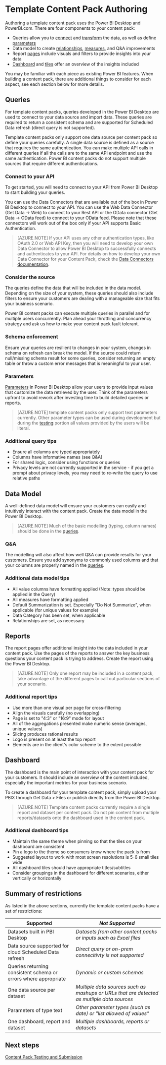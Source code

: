 <properties
   pageTitle="Template Content Pack Authoring"
   description="Template Content Pack Authoring"
   services="powerbi"
   documentationCenter=""
   authors="joeshoukry"
   manager="erikre"
   backup="asaxton"
   editor=""
   tags=""
   qualityFocus="no"
   qualityDate=""/>

<tags
   ms.service="powerbi"
   ms.devlang="NA"
   ms.topic="article"
   ms.tgt_pltfrm="NA"
   ms.workload="powerbi"
   ms.date="05/08/2017"
   ms.author="yshoukry"/>

# Template Content Pack Authoring

Authoring a template content pack uses the Power BI Desktop and PowerBI.com. There are four components to your content pack:

-	Queries allow you to [connect](powerbi-desktop-connect-to-data.md) and [transform](powerbi-desktop-query-overview.md) the data, as well as define [parameters](https://powerbi.microsoft.com/blog/deep-dive-into-query-parameters-and-power-bi-templates/)  
-	Data model to create [relationships](powerbi-desktop-create-and-manage-relationships.md), [measures](powerbi-desktop-measures.md), and Q&A improvements  
-	Report [pages](powerbi-desktop-report-view.md) include visuals and filters to provide insights into your data  
-	[Dashboard](powerbi-service-dashboards.md) and [tiles](powerbi-service-create-a-dashboard.md) offer an overview of the insights included  

You may be familiar with each piece as existing Power BI features. When building a content pack, there are additional things to consider for each aspect, see each section below for more details.

<a name="queries"></a>
## Queries
For template content packs, queries developed in the Power BI Desktop are used to connect to your data source and import data. These queries are required to return a consistent schema and are supported for Scheduled Data refresh (direct query is not supported).

Template content packs only support one data source per content pack so define your queries carefully. A single data source is defined as a source that requires the same authentication. You can make multiple API calls in different queries if all the calls are to the same API endpoint and use the same authentication. Power BI content packs do not support multiple sources that require different authentications.

### Connect to your API
To get started, you will need to connect to your API from Power BI Desktop to start building your queries.

You can use the Data Connectors that are available out of the box in Power BI Desktop to connect to your API. You can use the Web Data Connector (Get Data -> Web) to connect to your Rest API or the OData connector (Get Data -> OData feed) to connect to your OData feed. Please note that these connectors will work out of the box only if your API supports Basic Authentication.

> [AZURE.NOTE] If your API uses any other authentication types, like OAuth 2.0 or Web API Key, then you will need to develop your own Data Connector to allow Power BI Desktop to successfully connects and authenticates to your API. For details on how to develop your own Data Connector for your Content Pack, check the [Data Connectors documentation](https://aka.ms/DataConnectors). 

### Consider the source
The queries define the data that will be included in the data model. Depending on the size of your system, these queries should also include filters to ensure your customers are dealing with a manageable size that fits your business scenario.

Power BI content packs can execute multiple queries in parallel and for multiple users concurrently.  Plan ahead your throttling and concurrency strategy and ask us how to make your content pack fault tolerant.

### Schema enforcement
Ensure your queries are resilient to changes in your system, changes in schema on refresh can break the model. If the source could return null/missing schema result for some queries, consider returning an empty table or throw a custom error messages that is meaningful to your user.

### Parameters
[Parameters](https://powerbi.microsoft.com/blog/deep-dive-into-query-parameters-and-power-bi-templates/) in Power BI Desktop allow your users to provide input values that customize the data retrieved by the user. Think of the parameters upfront to avoid rework after investing time to build detailed queries or reports.

> [AZURE.NOTE] template content packs only support text parameters currently. Other parameter types can be used during development but during the [testing](powerbi-developer-content-pack-testing.md#templates) portion all values provided by the users will be literal.

### Additional query tips
-	Ensure all columns are typed appropriately  
-	Columns have informative names (see Q&A)  
-	For shared logic, consider using functions or queries  
-	Privacy levels are not currently supported in the service - if you get a prompt about privacy levels, you may need to re-write the query to use relative paths  

## Data Model
A well-defined data model will ensure your customers can easily and intuitively interact with the content pack. Create the data model in the Power BI Desktop.

> [AZURE.NOTE] Much of the basic modelling (typing, column names) should be done in the [queries](#queries).

### Q&A
The modelling will also affect how well Q&A can provide results for your customers. Ensure you add synonyms to commonly used columns and that your columns are properly named in the [queries](#queries).

### Additional data model tips
-	All value columns have formatting applied (Note: types should be applied in the Query)  
-	All measures have formatting applied  
-	Default Summarization is set. Especially "Do Not Summarize", when applicable (for unique values for example)  
-	Data Category has been set, when applicable  
-	Relationships are set, as necessary  


## Reports
The report pages offer additional insight into the data included in your content pack. Use the pages of the reports to answer the key business questions your content pack is trying to address. Create the report using the Power BI Desktop.

> [AZURE.NOTE] Only one report may be included in a content pack, take advantage of the different pages to call out particular sections of your scenario.

### Additional report tips
-	Use more than one visual per page for cross-filtering  
-	Align the visuals carefully (no overlapping)  
-	Page is set to "4:3" or "16:9" mode for layout  
-	All of the aggregations presented make numeric sense (averages, unique values)  
-	Slicing produces rational results  
-	Logo is present on at least the top report  
-	Elements are in the client's color scheme to the extent possible  

<a name="dashboard"></a>
## Dashboard
The dashboard is the main point of interaction with your content pack for your customers. It should include an overview of the content included, especially the important metrics for your business scenario.

To create a dashboard for your template content pack, simply upload your PBIX through Get Data > Files or publish directly from the Power BI Desktop.

> [AZURE.NOTE] Template content packs currently require a single report and dataset per content pack. Do not pin content from multiple reports/datasets onto the dashboard used in the content pack.

### Additional dashboard tips
-	Maintain the same theme when pinning so that the tiles on your dashboard are consistent  
-	Pin a logo to the theme so consumers know where the pack is from  
-	Suggested layout to work with most screen resolutions is 5-6 small tiles wide  
-	All dashboard tiles should have appropriate titles/subtitles  
-	Consider groupings in the dashboard for different scenarios, either vertically or horizontally  

<a name="restrictions"></a>
## Summary of restrictions
As listed in the above sections, currently the template content packs have a set of restrictions:  

|Supported | *Not Supported* |
|---|---|
|Datasets built in PBI Desktop | *Datasets from  other content packs or inputs such as Excel files*|
|Data source supported for cloud Scheduled Data refresh | *Direct query or on-prem connecitivty is not supported*|
|Queries returning consistent schema or errors where appropriate | *Dynamic or custom schemas* |
|One data source per dataset | *Multiple data sources such as mashups or URLs that are detected as mutliple data sources*|
|Parameters of type text | *Other parameter types (such as date) or "list allowed of values"*|
|One dashboard, report and dataset | *Multiple dashboards, reports or datasets*|

## Next steps
[Content Pack Testing and Submission](powerbi-developer-content-pack-testing.md)
